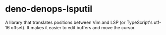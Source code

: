 # deno-denops-lsputil

A library that translates positions between Vim and LSP (or TypeScript's utf-16
offset). It makes it easier to edit buffers and move the cursor.
